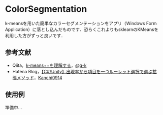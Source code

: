# ColorSegmentation
k-meansを用いた簡単なカラーセグメンテーションをアプリ（Windows Form Application）に落とし込んだものです．恐らくこれよりもsklearnのKMeansを利用した方がずっと良いです．

## 参考文献
* Qiita，[k-means++を理解する](https://qiita.com/g-k/items/e1d558ffcdc833e6382c)，[@g-k](https://qiita.com/g-k)
* Hatena Blog，[【C#/Unity】出現率から項目を一つルーレット選択で選ぶ拡張メソッド](https://kanchi0914.hatenablog.com/entry/2019/09/30/054419)，[Kanchi0914](https://kanchi0914.hatenablog.com/about)

## 使用例
準備中…
